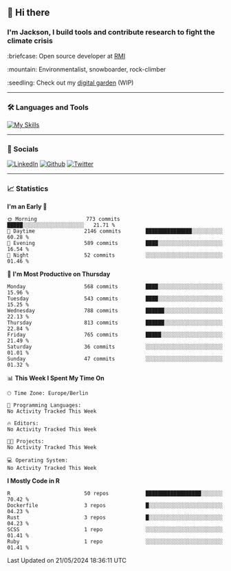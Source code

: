 ## :wave: Hi there
### I'm Jackson, I build tools and contribute research to fight the climate crisis
<p> :briefcase: Open source developer at <a href="https://rmi.org/" alt="RMI">RMI</a></p>
<p> :mountain: Environmentalist, snowboarder, rock-climber</p>
<p> :seedling: Check out my <a href="https://jdhoffa.github.io/" alt="digital garden">digital garden</a> (WIP) </p>

---

### :hammer_and_wrench: Languages and Tools

[![My Skills](https://skillicons.dev/icons?i=r,python,rust,js,html,css,postgresql,neovim,azure,docker,git&perline=6&theme=dark)](https://skillicons.dev)

---

### :iphone: Socials

[![LinkedIn](https://skillicons.dev/icons?i=linkedin&theme=dark)](https://www.linkedin.com/in/jackson-hoffart/) 
[![Github](https://skillicons.dev/icons?i=github&theme=dark)](https://github.com/jdhoffa) 
[![Twitter](https://skillicons.dev/icons?i=twitter&theme=dark)](https://twitter.com/jdhoffart) 

---

### :chart_with_upwards_trend: Statistics

 
<!--START_SECTION:waka-->
**I'm an Early 🐤** 

```text
🌞 Morning                773 commits         █████░░░░░░░░░░░░░░░░░░░░   21.71 % 
🌆 Daytime                2146 commits        ███████████████░░░░░░░░░░   60.28 % 
🌃 Evening                589 commits         ████░░░░░░░░░░░░░░░░░░░░░   16.54 % 
🌙 Night                  52 commits          ░░░░░░░░░░░░░░░░░░░░░░░░░   01.46 % 
```
📅 **I'm Most Productive on Thursday** 

```text
Monday                   568 commits         ████░░░░░░░░░░░░░░░░░░░░░   15.96 % 
Tuesday                  543 commits         ████░░░░░░░░░░░░░░░░░░░░░   15.25 % 
Wednesday                788 commits         ██████░░░░░░░░░░░░░░░░░░░   22.13 % 
Thursday                 813 commits         ██████░░░░░░░░░░░░░░░░░░░   22.84 % 
Friday                   765 commits         █████░░░░░░░░░░░░░░░░░░░░   21.49 % 
Saturday                 36 commits          ░░░░░░░░░░░░░░░░░░░░░░░░░   01.01 % 
Sunday                   47 commits          ░░░░░░░░░░░░░░░░░░░░░░░░░   01.32 % 
```


📊 **This Week I Spent My Time On** 

```text
🕑︎ Time Zone: Europe/Berlin

💬 Programming Languages: 
No Activity Tracked This Week

🔥 Editors: 
No Activity Tracked This Week

🐱‍💻 Projects: 
No Activity Tracked This Week

💻 Operating System: 
No Activity Tracked This Week
```

**I Mostly Code in R** 

```text
R                        50 repos            ██████████████████░░░░░░░   70.42 % 
Dockerfile               3 repos             █░░░░░░░░░░░░░░░░░░░░░░░░   04.23 % 
Rust                     3 repos             █░░░░░░░░░░░░░░░░░░░░░░░░   04.23 % 
SCSS                     1 repo              ░░░░░░░░░░░░░░░░░░░░░░░░░   01.41 % 
Ruby                     1 repo              ░░░░░░░░░░░░░░░░░░░░░░░░░   01.41 % 
```




 Last Updated on 21/05/2024 18:36:11 UTC
<!--END_SECTION:waka-->

